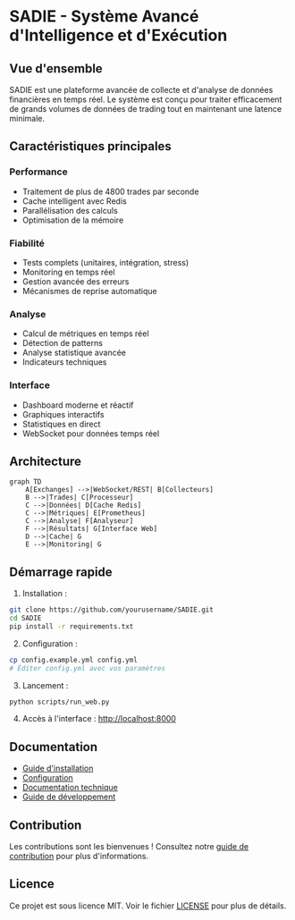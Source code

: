 # SADIE - Système Avancé d'Intelligence et d'Exécution

## Vue d'ensemble

SADIE est une plateforme avancée de collecte et d'analyse de données financières en temps réel. Le système est conçu pour traiter efficacement de grands volumes de données de trading tout en maintenant une latence minimale.

## Caractéristiques principales

### Performance
- Traitement de plus de 4800 trades par seconde
- Cache intelligent avec Redis
- Parallélisation des calculs
- Optimisation de la mémoire

### Fiabilité
- Tests complets (unitaires, intégration, stress)
- Monitoring en temps réel
- Gestion avancée des erreurs
- Mécanismes de reprise automatique

### Analyse
- Calcul de métriques en temps réel
- Détection de patterns
- Analyse statistique avancée
- Indicateurs techniques

### Interface
- Dashboard moderne et réactif
- Graphiques interactifs
- Statistiques en direct
- WebSocket pour données temps réel

## Architecture

```mermaid
graph TD
    A[Exchanges] -->|WebSocket/REST| B[Collecteurs]
    B -->|Trades| C[Processeur]
    C -->|Données| D[Cache Redis]
    C -->|Métriques| E[Prometheus]
    C -->|Analyse| F[Analyseur]
    F -->|Résultats| G[Interface Web]
    D -->|Cache| G
    E -->|Monitoring| G
```

## Démarrage rapide

1. Installation :
```bash
git clone https://github.com/yourusername/SADIE.git
cd SADIE
pip install -r requirements.txt
```

2. Configuration :
```bash
cp config.example.yml config.yml
# Éditer config.yml avec vos paramètres
```

3. Lancement :
```bash
python scripts/run_web.py
```

4. Accès à l'interface : [http://localhost:8000](http://localhost:8000)

## Documentation

- [Guide d'installation](user-guide/installation.md)
- [Configuration](user-guide/configuration.md)
- [Documentation technique](technical/architecture.md)
- [Guide de développement](development/contributing.md)

## Contribution

Les contributions sont les bienvenues ! Consultez notre [guide de contribution](development/contributing.md) pour plus d'informations.

## Licence

Ce projet est sous licence MIT. Voir le fichier [LICENSE](https://github.com/yourusername/SADIE/blob/main/LICENSE) pour plus de détails.
